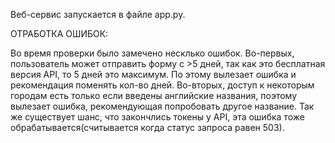 Веб-сервис запускается в файле app.py.

ОТРАБОТКА ОШИБОК:

Во время проверки было замечено несклько ошибок. Во-первых, пользователь может отправить форму с >5 дней, так как это бесплатная версия API, то 5 дней это максимум. По этому вылезает ошибка и рекомендация поменять кол-во дней. Во-вторых, доступ к некоторым городам есть только если введены английские названия, поэтому вылезает ошибка, рекомендующая попробовать другое название. Так же существует шанс, что закончлись токены у API, эта ошибка тоже обрабатывается(считывается когда статус запроса равен 503).